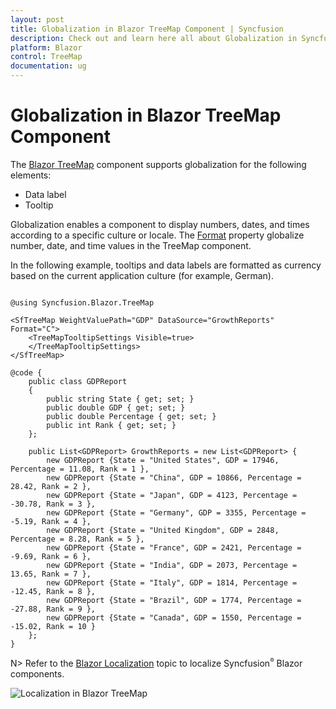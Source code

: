 ```yaml
---
layout: post
title: Globalization in Blazor TreeMap Component | Syncfusion
description: Check out and learn here all about Globalization in Syncfusion Blazor TreeMap component and much more.
platform: Blazor
control: TreeMap
documentation: ug
---
```


# Globalization in Blazor TreeMap Component

The [Blazor TreeMap](https://www.syncfusion.com/blazor-components/blazor-treemap) component supports globalization for the following elements:

* Data label
* Tooltip

Globalization enables a component to display numbers, dates, and times according to a specific culture or locale. The [Format](https://help.syncfusion.com/cr/blazor/Syncfusion.Blazor.TreeMap.SfTreeMap-1.html#Syncfusion_Blazor_TreeMap_SfTreeMap_1_Format) property globalize number, date, and time values in the TreeMap component.

In the following example, tooltips and data labels are formatted as currency based on the current application culture (for example, German).

```cshtml

@using Syncfusion.Blazor.TreeMap

<SfTreeMap WeightValuePath="GDP" DataSource="GrowthReports" Format="C">
    <TreeMapTooltipSettings Visible=true>
    </TreeMapTooltipSettings>
</SfTreeMap>

@code {
    public class GDPReport
    {
        public string State { get; set; }
        public double GDP { get; set; }
        public double Percentage { get; set; }
        public int Rank { get; set; }
    };

    public List<GDPReport> GrowthReports = new List<GDPReport> {
        new GDPReport {State = "United States", GDP = 17946, Percentage = 11.08, Rank = 1 },
        new GDPReport {State = "China", GDP = 10866, Percentage = 28.42, Rank = 2 },
        new GDPReport {State = "Japan", GDP = 4123, Percentage = -30.78, Rank = 3 },
        new GDPReport {State = "Germany", GDP = 3355, Percentage = -5.19, Rank = 4 },
        new GDPReport {State = "United Kingdom", GDP = 2848, Percentage = 8.28, Rank = 5 },
        new GDPReport {State = "France", GDP = 2421, Percentage = -9.69, Rank = 6 },
        new GDPReport {State = "India", GDP = 2073, Percentage = 13.65, Rank = 7 },
        new GDPReport {State = "Italy", GDP = 1814, Percentage = -12.45, Rank = 8 },
        new GDPReport {State = "Brazil", GDP = 1774, Percentage = -27.88, Rank = 9 },
        new GDPReport {State = "Canada", GDP = 1550, Percentage = -15.02, Rank = 10 }
    };
}

```

N> Refer to the [Blazor Localization](https://blazor.syncfusion.com/documentation/common/localization) topic to localize Syncfusion<sup style="font-size:70%">&reg;</sup> Blazor components.

![Localization in Blazor TreeMap](images/Internationalization/blazor-treemap-localization.png)

